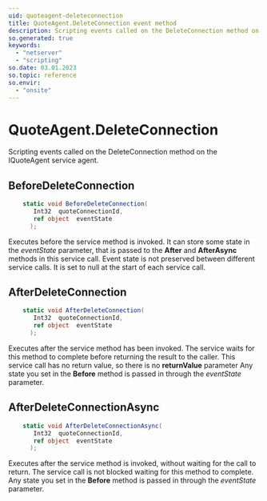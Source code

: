 ```yaml
---
uid: quoteagent-deleteconnection
title: QuoteAgent.DeleteConnection event method
description: Scripting events called on the DeleteConnection method on the QuoteAgent service agent.
so.generated: true
keywords:
  - "netserver"
  - "scripting"
so.date: 03.01.2023
so.topic: reference
so.envir:
  - "onsite"
---
```

# QuoteAgent.DeleteConnection

Scripting events called on the <see cref='M:SuperOffice.CRM.Services.IQuoteAgent.DeleteConnection'>DeleteConnection</see> method on the <see cref='IQuoteAgent'>IQuoteAgent</see>  service agent.

## BeforeDeleteConnection
```cs
    static void BeforeDeleteConnection(
       Int32  quoteConnectionId,
       ref object  eventState
      );
```
Executes before the service method is invoked.
It can store some state in the *eventState* parameter, that is passed to the **After** and **AfterAsync** methods in this service call.
Event state is not preserved between different service calls. It is set to null at the start of each service call.
## AfterDeleteConnection
```cs
    static void AfterDeleteConnection(
       Int32  quoteConnectionId,
       ref object  eventState
      );
```
Executes after the service method has been invoked. The service waits for this method to complete before returning the result to the caller.
This service call has no return value, so there is no **returnValue** parameter
Any state you set in the **Before** method is passed in through the *eventState* parameter.
## AfterDeleteConnectionAsync
```cs
    static void AfterDeleteConnectionAsync(
       Int32  quoteConnectionId,
       ref object  eventState
      );
```
Executes after the service method is invoked, without waiting for the call to return.
The service call is not blocked waiting for this method to complete.
Any state you set in the **Before** method is passed in through the *eventState* parameter.


